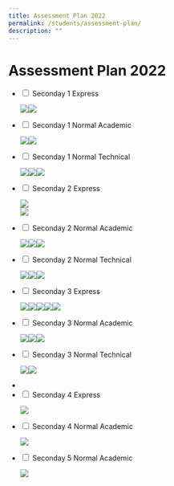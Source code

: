 ```yaml
---
title: Assessment Plan 2022
permalink: /students/assessment-plan/
description: ""
---
```

# **Assessment Plan 2022**


<ul class="jekyllcodex_accordion">
  <li>
    <input type="checkbox" id="accordion1">
    <label for="accordion1">Seconday 1 Express</label>
    <div>
      <p><img src="/images/Binder2_Page_04.jpg"><img src="/images/Binder2_Page_05.jpg"></p>
    </div>
	</li>
	  <li>
    <input type="checkbox" id="accordion2">
    <label for="accordion2">Seconday 1 Normal Academic</label>
    <div>
      <p><img src="/images/Binder2_Page_01.jpg"><img src="/images/Binder2_Page_02.jpg"></p>
    </div>
	</li>
		  <li>
    <input type="checkbox" id="accordion3">
    <label for="accordion3">Seconday 1 Normal Technical</label>
    <div>
      <p><img src="/images/Binder2_Page_06.jpg"><img src="/images/Binder2_Page_07.jpg"><img src="/images/Binder2_Page_08.jpg"></p>
    </div>
	</li>
		<li>
    <input type="checkbox" id="accordion4">
    <label for="accordion4">Seconday 2 Express</label>
    <div>
      <p><img src="/images/Binder2_Page_12.jpg"><br><img src="/images/Binder2_Page_13.jpg"></p>
    </div>
	</li>
		<li>
    <input type="checkbox" id="accordion5">
    <label for="accordion5">Seconday 2 Normal Academic</label>
    <div>
      <p><img src="/images/Binder2_Page_09.jpg"><img src="/images/Binder2_Page_10.jpg"><img src="/images/Binder2_Page_11.jpg"></p>
    </div>
	</li>
			<li>
    <input type="checkbox" id="accordion6">
    <label for="accordion6">Seconday 2 Normal Technical</label>
    <div>
      <p><img src="/images/Binder2_Page_14.jpg"><img src="/images/Binder2_Page_15.jpg"><img src="/images/Binder2_Page_16.jpg"></p>
    </div>
	</li>
			<li>
    <input type="checkbox" id="accordion7">
    <label for="accordion7">Seconday 3 Express</label>
    <div>
      <p><img src="/images/Binder2_Page_20.jpg"><img src="/images/Binder2_Page_21.jpg"><img src="/images/Binder2_Page_22.jpg"><img src="/images/Binder2_Page_23.jpg"><img src="/images/Binder2_Page_24.jpg"></p>
    </div>
	</li>
			<li>
    <input type="checkbox" id="accordion8">
    <label for="accordion8">Seconday 3 Normal Academic</label>
    <div>
      <p><img src="/images/Binder2_Page_17.jpg"><img src="/images/Binder2_Page_18.jpg"><img src="/images/Binder2_Page_19.jpg"></p>
    </div>
	</li>
				<li>
    <input type="checkbox" id="accordion9">
    <label for="accordion9">Seconday 3 Normal Technical</label>
    <div>
      <p><img src="/images/Binder2_Page_25.jpg"><img src="/images/Binder2_Page_26.jpg"></p>
    </div>
	</li>
				<li>
	<li>
    <input type="checkbox" id="accordion10">
    <label for="accordion10">Seconday 4 Express</label>
    <div>
      <p><img src="/images/Binder1_Page_10-2048x1448-1.jpg"></p>
    </div>
	</li>
			<li>
    <input type="checkbox" id="accordion11">
    <label for="accordion11">Seconday 4 Normal Academic</label>
    <div>
      <p><img src="/images/Binder1_Page_11-2048x1448-1.jpg"></p>
    </div>
	</li>
			<li>
    <input type="checkbox" id="accordion12">
    <label for="accordion12">Seconday 5 Normal Academic</label>
    <div>
      <p><img src="/images/Binder1_Page_12-2048x1448-1.jpg"></p>
    </div>
	</li>
	</ul>